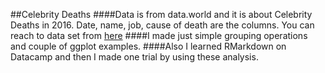 ##Celebrity Deaths 
####Data is from data.world and it is about Celebrity Deaths in 2016. Date, name, job, cause of death are the columns. You can reach to data set from [here](https://data.world/popculture/celebrity-deaths)
####I made just simple grouping operations and couple of ggplot examples.
####Also I learned RMarkdown on Datacamp and then I made one trial by using these analysis. 
